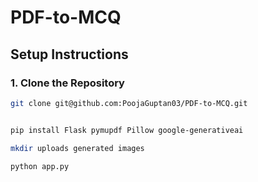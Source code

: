 # PDF-to-MCQ

## Setup Instructions

### 1. Clone the Repository

```bash
git clone git@github.com:PoojaGuptan03/PDF-to-MCQ.git


pip install Flask pymupdf Pillow google-generativeai

mkdir uploads generated images

python app.py

